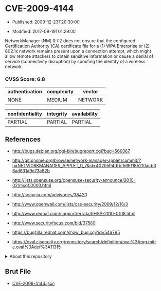 # CVE-2009-4144

- Published: 2009-12-23T20:30:00

- Modified: 2017-09-19T01:29:00

NetworkManager (NM) 0.7.2 does not ensure that the configured Certification Authority (CA) certificate file for a (1) WPA Enterprise or (2) 802.1x network remains present upon a connection attempt, which might allow remote attackers to obtain sensitive information or cause a denial of service (connectivity disruption) by spoofing the identity of a wireless network.

### CVSS Score: **6.8**

| authentication | complexity | vector |
| --- | --- | --- |
| NONE | MEDIUM | NETWORK |

| confidentiality | integrity | availability |
| --- | --- | --- |
| PARTIAL | PARTIAL | PARTIAL |

## References

* http://bugs.debian.org/cgi-bin/bugreport.cgi?bug=560067

* http://git.gnome.org/browse/network-manager-applet/commit/?h=NETWORKMANAGER_APPLET_0_7&id=4020594dfbf566f1852f0acb36ad631a9e73a82b

* http://lists.opensuse.org/opensuse-security-announce/2010-02/msg00000.html

* http://secunia.com/advisories/38420

* http://www.openwall.com/lists/oss-security/2009/12/16/3

* http://www.redhat.com/support/errata/RHSA-2010-0108.html

* http://www.securityfocus.com/bid/37580

* https://bugzilla.redhat.com/show_bug.cgi?id=546795

* https://oval.cisecurity.org/repository/search/definition/oval%3Aorg.mitre.oval%3Adef%3A11315

<details>
<summary>About this repository</summary> 

  This repository is part of the project [Live Hack CVE](https://github.com/Live-Hack-CVE). Main website can be found [www.live-hack.org](https://www.live-hack.org) 
  
  Made by [Sn0wAlice](https://github.com/Sn0wAlice) for the people that care about security and need to have a feed of the latest CVEs. Hope you enjoy it, don't forget to star the repo and follow me on [Twitter](https://twitter.com/Sn0wAlice) and [Github](https://github.com/Sn0wAlice). And that is my [personnal website](https://www.alice-snow.me/)

  - [Home Page](https://github.com/Live-Hack-CVE)
  - [Framework](https://github.com/Live-Hack-CVE/cve-framework)
  - [CVE database](https://github.com/Live-Hack-CVE/full_database)
  - [Changelog](https://github.com/Live-Hack-CVE/Changelog)
</details>

## Brut File

* [CVE-2009-4144.json](https://raw.githubusercontent.com/Live-Hack-CVE/full_database/main/cves/2009/CVE-2009-4144.json)

